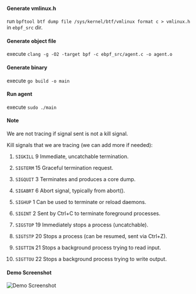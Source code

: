 #### Generate vmlinux.h

run `bpftool btf dump file /sys/kernel/btf/vmlinux format c > vmlinux.h` in `ebpf_src` dir.

#### Generate object file

execute `clang -g -O2 -target bpf -c ebpf_src/agent.c -o agent.o`

#### Generate binary

execute `go build -o main`

#### Run agent

execute `sudo ./main`



#### Note

We are not tracing if signal sent is not a kill signal. 

Kill signals that we are tracing (we can add more if needed):

1. `SIGKILL`	9	Immediate, uncatchable termination.

2. `SIGTERM`	15	Graceful termination request.

3. `SIGQUIT`	3	Terminates and produces a core dump.

4. `SIGABRT`	6	Abort signal, typically from abort().

5. `SIGHUP`	    1	Can be used to terminate or reload daemons.

6. `SIGINT`	    2	Sent by Ctrl+C to terminate foreground processes.

7. `SIGSTOP`	19	Immediately stops a process (uncatchable).

8. `SIGTSTP`	20	Stops a process (can be resumed, sent via Ctrl+Z).

9. `SIGTTIN`	21	Stops a background process trying to read input.

10. `SIGTTOU`	22	Stops a background process trying to write output.


#### Demo Screenshot

![Demo Screenshot](images/agent.png)